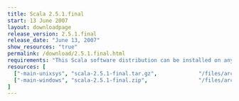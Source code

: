 ```yaml
---
title: Scala 2.5.1.final
start: 13 June 2007
layout: downloadpage
release_version: 2.5.1.final
release_date: "June 13, 2007"
show_resources: "true"
permalink: /download/2.5.1.final.html
requirements: "This Scala software distribution can be installed on any Unix-like or Windows system. It requires the Java runtime version 1.6 or later, which can be downloaded <a href='http://www.java.com/'>here</a>."
resources: [
  ["-main-unixsys", "scala-2.5.1-final.tar.gz",             "/files/archive/scala-2.5.1-final.tar.gz",                "Mac OS X, Unix, Cygwin",  "12 MB"],
  ["-main-windows", "scala-2.5.1-final.zip",                "/files/archive/scala-2.5.1-final.zip",                   "Windows",                 "13 MB"]
]
---
```




